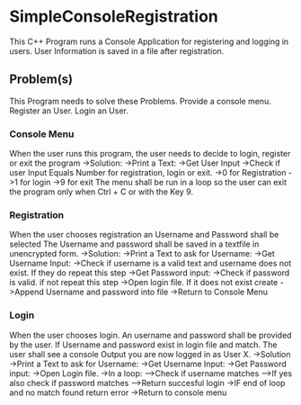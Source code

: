 # SimpleConsoleRegistration
This C++ Program runs a Console Application for registering and logging in users. User Information is saved in a file after registration.

## Problem(s)
This Program needs to solve these Problems.
Provide a console menu.
Register an User.
Login an User.

 
### Console Menu
When the user runs this program, the user needs to decide to login, register or exit the program
->Solution:
->Print a Text:
->Get User Input
->Check if user Input Equals Number for registration, login or exit.
->0 for Registration
->1 for login
->9 for exit
The menu shall be run in a loop so the user can exit the program only when Ctrl + C or with the Key 9.

### Registration
When the user chooses registration an Username and Password shall be selected
The Username and password shall be saved in a textfile in unencrypted form.
->Solution:
->Print a Text to ask for Username:
->Get Username Input:
->Check if username is a valid text and username does not exist. If they do repeat this step
->Get Password input:
->Check if password is valid. if not repeat this step
->Open login file. If it does not exist create
->Append Username and password into file
->Return to Console Menu

### Login
When the user chooses login. An username and password shall be provided by the user.
If Username and password exist in login file and match. The user shall see a console Output you are now logged in as User X.
->Solution
->Print a Text to ask for Username:
->Get Username Input:
->Get Password input:
->Open Login file.
->In a loop:
-->Check if username matches
-->If yes also check if password matches
-->Return succesful login
->IF end of loop and no match found return error
->Return to console menu